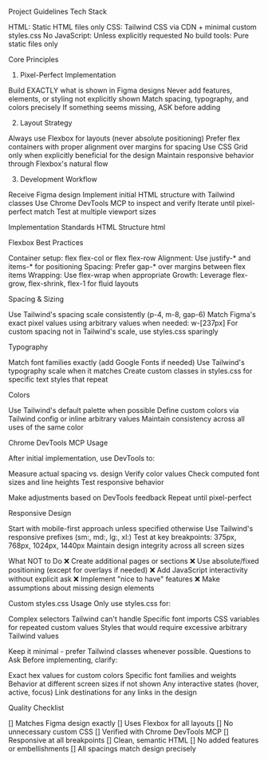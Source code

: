 Project Guidelines
Tech Stack

HTML: Static HTML files only
CSS: Tailwind CSS via CDN + minimal custom styles.css
No JavaScript: Unless explicitly requested
No build tools: Pure static files only

Core Principles
1. Pixel-Perfect Implementation

Build EXACTLY what is shown in Figma designs
Never add features, elements, or styling not explicitly shown
Match spacing, typography, and colors precisely
If something seems missing, ASK before adding

2. Layout Strategy

Always use Flexbox for layouts (never absolute positioning)
Prefer flex containers with proper alignment over margins for spacing
Use CSS Grid only when explicitly beneficial for the design
Maintain responsive behavior through Flexbox's natural flow

3. Development Workflow

Receive Figma design
Implement initial HTML structure with Tailwind classes
Use Chrome DevTools MCP to inspect and verify
Iterate until pixel-perfect match
Test at multiple viewport sizes

Implementation Standards
HTML Structure
html<!DOCTYPE html>
<html lang="en">
<head>
    <meta charset="UTF-8">
    <meta name="viewport" content="width=device-width, initial-scale=1.0">
    <title>[Page Title]</title>
    <!-- Tailwind CSS CDN -->
    <script src="https://cdn.tailwindcss.com"></script>
    <!-- Custom styles only when Tailwind insufficient -->
    <link rel="stylesheet" href="styles.css">
</head>
<body>
    <!-- Content here -->
</body>
</html>
Flexbox Best Practices

Container setup: flex flex-col or flex flex-row
Alignment: Use justify-* and items-* for positioning
Spacing: Prefer gap-* over margins between flex items
Wrapping: Use flex-wrap when appropriate
Growth: Leverage flex-grow, flex-shrink, flex-1 for fluid layouts

Spacing & Sizing

Use Tailwind's spacing scale consistently (p-4, m-8, gap-6)
Match Figma's exact pixel values using arbitrary values when needed: w-[237px]
For custom spacing not in Tailwind's scale, use styles.css sparingly

Typography

Match font families exactly (add Google Fonts if needed)
Use Tailwind's typography scale when it matches
Create custom classes in styles.css for specific text styles that repeat

Colors

Use Tailwind's default palette when possible
Define custom colors via Tailwind config or inline arbitrary values
Maintain consistency across all uses of the same color

Chrome DevTools MCP Usage

After initial implementation, use DevTools to:

Measure actual spacing vs. design
Verify color values
Check computed font sizes and line heights
Test responsive behavior


Make adjustments based on DevTools feedback
Repeat until pixel-perfect

Responsive Design

Start with mobile-first approach unless specified otherwise
Use Tailwind's responsive prefixes (sm:, md:, lg:, xl:)
Test at key breakpoints: 375px, 768px, 1024px, 1440px
Maintain design integrity across all screen sizes

What NOT to Do
❌ Create additional pages or sections
❌ Use absolute/fixed positioning (except for overlays if needed)
❌ Add JavaScript interactivity without explicit ask
❌ Implement "nice to have" features
❌ Make assumptions about missing design elements

Custom styles.css Usage
Only use styles.css for:

Complex selectors Tailwind can't handle
Specific font imports
CSS variables for repeated custom values
Styles that would require excessive arbitrary Tailwind values

Keep it minimal - prefer Tailwind classes whenever possible.
Questions to Ask
Before implementing, clarify:

Exact hex values for custom colors
Specific font families and weights
Behavior at different screen sizes if not shown
Any interactive states (hover, active, focus)
Link destinations for any links in the design

Quality Checklist

 [] Matches Figma design exactly
 [] Uses Flexbox for all layouts
 [] No unnecessary custom CSS
 [] Verified with Chrome DevTools MCP
 [] Responsive at all breakpoints
 [] Clean, semantic HTML
 [] No added features or embellishments
 [] All spacings match design precisely